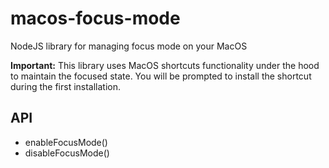 # macos-focus-mode
NodeJS library for managing focus mode on your MacOS

**Important:** This library uses MacOS shortcuts functionality under the hood to maintain the focused state. 
You will be prompted to install the shortcut during the first installation.

## API
- enableFocusMode()
- disableFocusMode()
